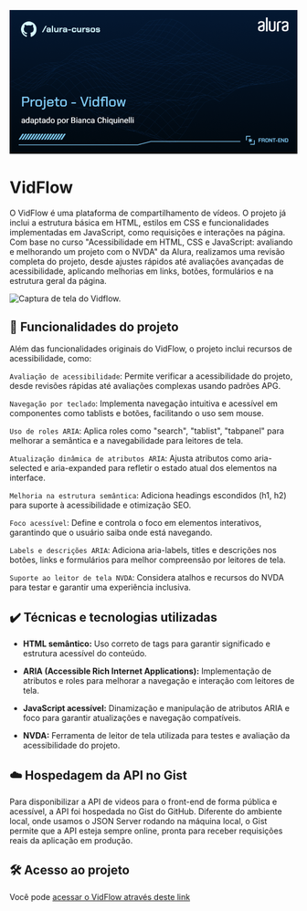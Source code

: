 ![Thumbnail do projeto. O título é "Projeto - Vidflow" e o subtítulo é "adaptado por Bianca Chiquinelli".](Front-end-Projeto%20-%20Vidflow.png)

# VidFlow

O VidFlow é uma plataforma de compartilhamento de vídeos. O projeto já inclui a estrutura básica em HTML, estilos em CSS e funcionalidades implementadas em JavaScript, como requisições e interações na página. Com base no curso "Acessibilidade em HTML, CSS e JavaScript: avaliando e melhorando um projeto com o NVDA" da Alura, realizamos uma revisão completa do projeto, desde ajustes rápidos até avaliações avançadas de acessibilidade, aplicando melhorias em links, botões, formulários e na estrutura geral da página.

![Captura de tela do Vidflow.](./vidflow.png)

## 🔨 Funcionalidades do projeto

Além das funcionalidades originais do VidFlow, o projeto inclui recursos de acessibilidade, como:

`Avaliação de acessibilidade`: Permite verificar a acessibilidade do projeto, desde revisões rápidas até avaliações complexas usando padrões APG.

`Navegação por teclado`: Implementa navegação intuitiva e acessível em componentes como tablists e botões, facilitando o uso sem mouse.

`Uso de roles ARIA`: Aplica roles como "search", "tablist", "tabpanel" para melhorar a semântica e a navegabilidade para leitores de tela.

`Atualização dinâmica de atributos ARIA`: Ajusta atributos como aria-selected e aria-expanded para refletir o estado atual dos elementos na interface.

`Melhoria na estrutura semântica`: Adiciona headings escondidos (h1, h2) para suporte à acessibilidade e otimização SEO.

`Foco acessível`: Define e controla o foco em elementos interativos, garantindo que o usuário saiba onde está navegando.

`Labels e descrições ARIA`: Adiciona aria-labels, titles e descrições nos botões, links e formulários para melhor compreensão por leitores de tela.

`Suporte ao leitor de tela NVDA`: Considera atalhos e recursos do NVDA para testar e garantir uma experiência inclusiva.

## ✔️ Técnicas e tecnologias utilizadas

- **HTML semântico:** Uso correto de tags para garantir significado e estrutura acessível do conteúdo.

- **ARIA (Accessible Rich Internet Applications):** Implementação de atributos e roles para melhorar a navegação e interação com leitores de tela.

- **JavaScript acessível:** Dinamização e manipulação de atributos ARIA e foco para garantir atualizações e navegação compatíveis.

- **NVDA:** Ferramenta de leitor de tela utilizada para testes e avaliação da acessibilidade do projeto.

## ☁️ Hospedagem da API no Gist

Para disponibilizar a API de videos para o front-end de forma pública e acessível, a API foi hospedada no Gist do GitHub. Diferente do ambiente local, onde usamos o JSON Server rodando na máquina local, o Gist permite que a API esteja sempre online, pronta para receber requisições reais da aplicação em produção.

## 🛠️ Acesso ao projeto

Você pode [ acessar o VidFlow através deste link](https://3486-acessibilidade-vidflow.vercel.app/)
